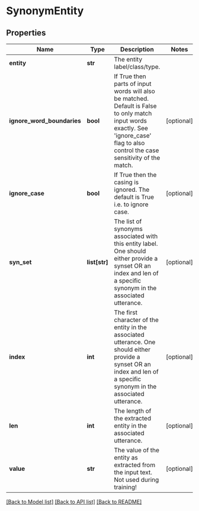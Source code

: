 # SynonymEntity

## Properties
Name | Type | Description | Notes
------------ | ------------- | ------------- | -------------
**entity** | **str** | The entity label/class/type. | 
**ignore_word_boundaries** | **bool** | If True then parts of input words will also be matched. Default is False to only match input words exactly. See &#39;ignore_case&#39; flag to also control the case sensitivity of the match. | [optional] 
**ignore_case** | **bool** | If True then the casing is ignored. The default is True i.e. to ignore case. | [optional] 
**syn_set** | **list[str]** | The list of synonyms associated with this entity label. One should either provide a synset OR an index and len of a specific synonym in the associated utterance. | [optional] 
**index** | **int** | The first character of the entity in the associated utterance. One should either provide a synset OR an index and len of a specific synonym in the associated utterance. | [optional] 
**len** | **int** | The length of the extracted entity in the associated utterance. | [optional] 
**value** | **str** | The value of the entity as extracted from the input text. Not used during training! | [optional] 

[[Back to Model list]](../README.md#documentation-for-models) [[Back to API list]](../README.md#documentation-for-api-endpoints) [[Back to README]](../README.md)


